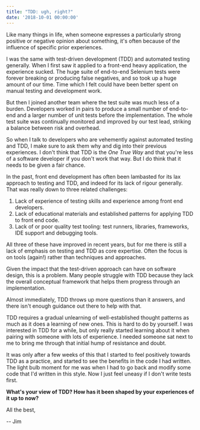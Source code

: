 ```yaml
---
title: "TDD: ugh, right?"
date: '2018-10-01 00:00:00'
---
```


Like many things in life, when someone expresses a particularly strong positive or negative opinion about something, it's often because of the influence of specific prior experiences.

I was the same with test-driven development (TDD) and automated testing generally. When I first saw it applied to a front-end heavy application, the experience sucked. The huge suite of end-to-end Selenium tests were forever breaking or producing false negatives, and so took up a huge amount of our time. Time which I felt could have been better spent on manual testing and development work.

But then I joined another team where the test suite was much less of a burden. Developers worked in pairs to produce a small number of end-to-end and a larger number of unit tests before the implementation. The whole test suite was continually monitored and improved by our test lead, striking a balance between risk and overhead.

So when I talk to developers who are vehemently against automated testing and TDD, I make sure to ask them why and dig into their previous experiences. I don't think that TDD is the _One True Way_ and that you're less of a software developer if you don't work that way. But I do think that it needs to be given a fair chance.

In the past, front end development has often been lambasted for its lax approach to testing and TDD, and indeed for its lack of rigour generally. That was really down to three related challenges:

1. Lack of experience of testing skills and experience among front end developers.
2. Lack of educational materials and established patterns for applying TDD to front end code.
3. Lack of or poor quality test tooling: test runners, libraries, frameworks, IDE support and debugging tools.

All three of these have improved in recent years, but for me there is still a lack of emphasis on testing and TDD as core expertise. Often the focus is on tools (again!) rather than techniques and approaches.

Given the impact that the test-driven approach can have on software design, this is a problem. Many people struggle with TDD because they lack the overall conceptual framework that helps them progress through an implementation.

Almost immediately, TDD throws up more questions than it answers, and there isn't enough guidance out there to help with that.

TDD requires a gradual unlearning of well-established thought patterns as much as it does a learning of new ones. This is hard to do by yourself. I was interested in TDD for a while, but only really started learning about it when pairing with someone with lots of experience. I needed someone sat next to me to bring me through that initial hump of resistance and doubt.

It was only after a few weeks of this that I started to feel positively towards TDD as a practice, and started to see the benefits in the code I had written. 
The light bulb moment for me was when I had to go back and modify some code that I'd written in this style. Now I just feel uneasy if I don't write tests first.

__What's your view of TDD? How has it been shaped by your experiences of it up to now?__

All the best,

-- Jim
